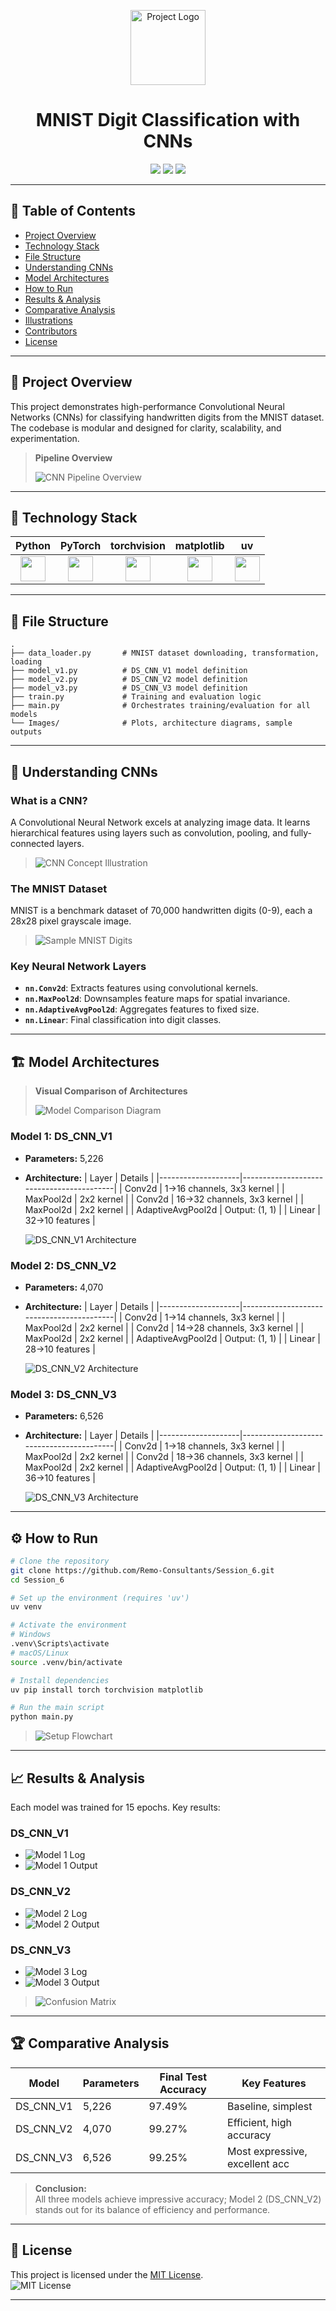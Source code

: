 <p align="center">
  <img src="Images/Project_Header.png" alt="Project Logo" width="120"/>
</p>

<h1 align="center">MNIST Digit Classification with CNNs</h1>

<p align="center">
  <a href="https://www.python.org/"><img src="https://img.shields.io/badge/Python-3.x-blue.svg"></a>
  <a href="https://pytorch.org/"><img src="https://img.shields.io/badge/PyTorch-%23EE4C2C.svg?style=flat&logo=PyTorch&logoColor=white"></a>
  <a href="https://opensource.org/licenses/MIT"><img src="https://img.shields.io/badge/License-MIT-yellow.svg"></a>
</p>

---

## 📜 Table of Contents

- [Project Overview](#project-overview)
- [Technology Stack](#technology-stack)
- [File Structure](#file-structure)
- [Understanding CNNs](#understanding-cnns)
- [Model Architectures](#model-architectures)
- [How to Run](#how-to-run)
- [Results & Analysis](#results--analysis)
- [Comparative Analysis](#comparative-analysis)
- [Illustrations](#illustrations)
- [Contributors](#contributors)
- [License](#license)

---

## 📖 Project Overview

This project demonstrates high-performance Convolutional Neural Networks (CNNs) for classifying handwritten digits from the MNIST dataset. The codebase is modular and designed for clarity, scalability, and experimentation.

> **Pipeline Overview**
>
> ![CNN Pipeline Overview](Images/CNN_PIPELINE.png) 

---

## 🚀 Technology Stack

| Python | PyTorch | torchvision | matplotlib | uv |
|:------:|:-------:|:-----------:|:----------:|:--:|
| <img src="Images/python_logo.svg" width="40"/> | <img src="Images/pytorch_logo.svg" width="40"/> | <img src="Images/torchvision_logo.svg" width="40"/> | <img src="Images/matplotlib_logo.svg" width="40"/> | <img src="Images/uv_logo.svg" width="40"/> |

---

## 📁 File Structure

```plaintext
.
├── data_loader.py       # MNIST dataset downloading, transformation, loading
├── model_v1.py          # DS_CNN_V1 model definition
├── model_v2.py          # DS_CNN_V2 model definition
├── model_v3.py          # DS_CNN_V3 model definition
├── train.py             # Training and evaluation logic
├── main.py              # Orchestrates training/evaluation for all models
└── Images/              # Plots, architecture diagrams, sample outputs
```

---

## 🧠 Understanding CNNs

### What is a CNN?
A Convolutional Neural Network excels at analyzing image data. It learns hierarchical features using layers such as convolution, pooling, and fully-connected layers.

> ![CNN Concept Illustration](Images/cnn_concept_diagram.png) 

### The MNIST Dataset
MNIST is a benchmark dataset of 70,000 handwritten digits (0-9), each a 28x28 pixel grayscale image.

> ![Sample MNIST Digits](Images/sample_mnist_digits.png) <!-- Placeholder: Insert sample images of MNIST digits -->

### Key Neural Network Layers
- **`nn.Conv2d`**: Extracts features using convolutional kernels.
- **`nn.MaxPool2d`**: Downsamples feature maps for spatial invariance.
- **`nn.AdaptiveAvgPool2d`**: Aggregates features to fixed size.
- **`nn.Linear`**: Final classification into digit classes.

---

## 🏗️ Model Architectures

> **Visual Comparison of Architectures**
>
> ![Model Comparison Diagram](Images/model_architectures_comparison.png) <!-- Placeholder: Visual comparison of the three architectures -->

### Model 1: DS_CNN_V1
- **Parameters:** 5,226
- **Architecture:**
  | Layer              | Details                                  |
  |--------------------|------------------------------------------|
  | Conv2d             | 1→16 channels, 3x3 kernel                |
  | MaxPool2d          | 2x2 kernel                               |
  | Conv2d             | 16→32 channels, 3x3 kernel               |
  | MaxPool2d          | 2x2 kernel                               |
  | AdaptiveAvgPool2d  | Output: (1, 1)                           |
  | Linear             | 32→10 features                           |

  ![DS_CNN_V1 Architecture](Images/DS_CNN_V1_Arch.png) <!-- Placeholder -->

### Model 2: DS_CNN_V2
- **Parameters:** 4,070
- **Architecture:**
  | Layer              | Details                                  |
  |--------------------|------------------------------------------|
  | Conv2d             | 1→14 channels, 3x3 kernel                |
  | MaxPool2d          | 2x2 kernel                               |
  | Conv2d             | 14→28 channels, 3x3 kernel               |
  | MaxPool2d          | 2x2 kernel                               |
  | AdaptiveAvgPool2d  | Output: (1, 1)                           |
  | Linear             | 28→10 features                           |

  ![DS_CNN_V2 Architecture](Images/DS_CNN_V2_Arch.png) <!-- Placeholder -->

### Model 3: DS_CNN_V3
- **Parameters:** 6,526
- **Architecture:**
  | Layer              | Details                                  |
  |--------------------|------------------------------------------|
  | Conv2d             | 1→18 channels, 3x3 kernel                |
  | MaxPool2d          | 2x2 kernel                               |
  | Conv2d             | 18→36 channels, 3x3 kernel               |
  | MaxPool2d          | 2x2 kernel                               |
  | AdaptiveAvgPool2d  | Output: (1, 1)                           |
  | Linear             | 36→10 features                           |

  ![DS_CNN_V3 Architecture](Images/DS_CNN_V3_Arch.png) <!-- Placeholder -->

---

## ⚙️ How to Run

```bash
# Clone the repository
git clone https://github.com/Remo-Consultants/Session_6.git
cd Session_6

# Set up the environment (requires 'uv')
uv venv

# Activate the environment
# Windows
.venv\Scripts\activate
# macOS/Linux
source .venv/bin/activate

# Install dependencies
uv pip install torch torchvision matplotlib
```

```bash
# Run the main script
python main.py
```

> ![Setup Flowchart](Images/CNN%20PIPELINE.png)

---

## 📈 Results & Analysis

Each model was trained for 15 epochs. Key results:

### DS_CNN_V1
- ![Model 1 Log](Images/Model_1_Logs.jpg)
- ![Model 1 Output](Images/Model_1_Output.png)

### DS_CNN_V2
- ![Model 2 Log](Images/Model_2_Logs.jpg)
- ![Model 2 Output](Images/Model_2_Output.png)

### DS_CNN_V3
- ![Model 3 Log](Images/Model_3_Logs.jpg)
- ![Model 3 Output](Images/Model_3_Output.png)

> ![Confusion Matrix](Images/confusion_matrix.png) <!-- Placeholder: Insert confusion matrix illustration -->

---

## 🏆 Comparative Analysis

| Model      | Parameters | Final Test Accuracy | Key Features                   |
|------------|------------|--------------------|--------------------------------|
| DS_CNN_V1  | 5,226      | 97.49%             | Baseline, simplest             |
| DS_CNN_V2  | 4,070      | 99.27%             | Efficient, high accuracy       |
| DS_CNN_V3  | 6,526      | 99.25%             | Most expressive, excellent acc |

> **Conclusion:**  
> All three models achieve impressive accuracy; Model 2 (DS_CNN_V2) stands out for its balance of efficiency and performance.

---

## 📄 License

This project is licensed under the [MIT License](LICENSE).  
<img src="https://img.shields.io/badge/License-MIT-yellow.svg" alt="MIT License"/>

---
